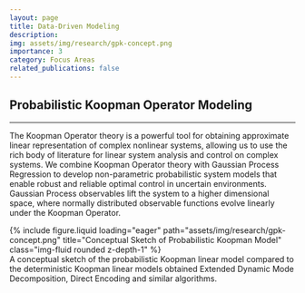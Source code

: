 ```yaml
---
layout: page
title: Data-Driven Modeling
description:
img: assets/img/research/gpk-concept.png
importance: 3
category: Focus Areas
related_publications: false
---
```


## Probabilistic Koopman Operator Modeling
---

The Koopman Operator theory is a powerful tool for obtaining approximate linear representation of complex nonlinear systems, allowing us to use the rich body of literature for linear system analysis and control on complex systems. We combine Koopman Operator theory with Gaussian Process Regression to develop non-parametric probabilistic system models that enable robust and reliable optimal control in uncertain environments. Gaussian Process observables lift the system to a higher dimensional space, where normally distributed observable functions evolve linearly under the Koopman Operator.

<div class="row">
    <div class="col-sm mt-3 mt-md-0">
        {% include figure.liquid loading="eager" path="assets/img/research/gpk-concept.png" title="Conceptual Sketch of Probabilistic Koopman Model" class="img-fluid rounded z-depth-1" %}
    </div>
</div>
<div class="caption">
    A conceptual sketch of the probabilistic Koopman linear model compared to the deterministic Koopman linear models obtained Extended Dynamic Mode Decomposition, Direct Encoding and similar algorithms.
</div>
